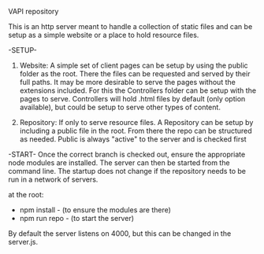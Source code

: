 VAPI repository

This is an http server meant to handle a collection of static files and can be setup as a simple website or a place to hold resource files.

-SETUP-

1) Website:
A simple set of client pages can be setup by using the public folder as the root. There the files can be requested and served by their full paths. It may be more desirable to serve the pages without the extensions included. For this the Controllers folder can be setup with the pages to serve. Controllers will hold .html files by default (only option available), but could be setup to serve other types of content.


2) Repository: If only to serve resource files.
A Repository can be setup by including a public file in the root. From there the repo can be structured as needed. Public is always "active" to the server and is checked first


-START-
Once the correct branch is checked out, ensure the appropriate node modules are installed. The server can then be started from the command line. The startup does not change if the repository needs to be run in a network of servers.

at the root:
- npm install - (to ensure the modules are there)
- npm run repo - (to start the server)

By default the server listens on 4000, but this can be changed in the server.js.
